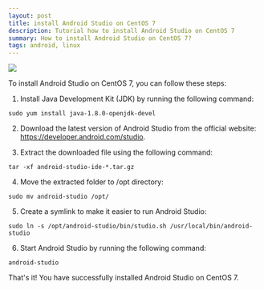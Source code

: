 ```yaml
---
layout: post
title: install Android Studio on CentOS 7
description: Tutorial how to install Android Studio on CentOS 7
summary: How to install Android Studio on CentOS 7?
tags: android, linux
---
```

![](https://wpcademy.com/wp-content/uploads/2019/05/Android-Studio-on-CentOS-7.jpg)

To install Android Studio on CentOS 7, you can follow these steps:

1. Install Java Development Kit (JDK) by running the following command:
```
sudo yum install java-1.8.0-openjdk-devel
```

2. Download the latest version of Android Studio from the official website: https://developer.android.com/studio.

3. Extract the downloaded file using the following command:
```
tar -xf android-studio-ide-*.tar.gz
```

4. Move the extracted folder to /opt directory:
```
sudo mv android-studio /opt/
```

5. Create a symlink to make it easier to run Android Studio:
```
sudo ln -s /opt/android-studio/bin/studio.sh /usr/local/bin/android-studio
```

6. Start Android Studio by running the following command:
```
android-studio
```

That's it! You have successfully installed Android Studio on CentOS 7.
